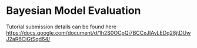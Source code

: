 # Bayesian Model Evaluation

Tutorial submission details can be found here  
https://docs.google.com/document/d/1h2S0OCpQi7BCCxJIAvLEDq28jtDUwJ2aR6CjGtSqd64/
